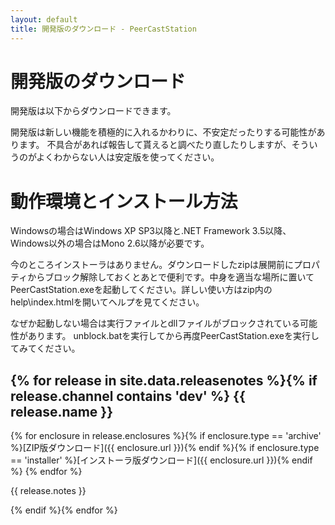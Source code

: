 ```yaml
---
layout: default
title: 開発版のダウンロード - PeerCastStation
---
```


開発版のダウンロード
====================
開発版は以下からダウンロードできます。

開発版は新しい機能を積極的に入れるかわりに、不安定だったりする可能性があります。
不具合があれば報告して貰えると調べたり直したりしますが、そういうのがよくわからない人は安定版を使ってください。

動作環境とインストール方法
==========================
Windowsの場合はWindows XP SP3以降と.NET Framework 3.5以降、
Windows以外の場合はMono 2.6以降が必要です。

今のところインストーラはありません。ダウンロードしたzipは展開前にプロパティからブロック解除しておくとあとで便利です。中身を適当な場所に置いてPeerCastStation.exeを起動してください。詳しい使い方はzip内のhelp\\index.htmlを開いてヘルプを見てください。

なぜか起動しない場合は実行ファイルとdllファイルがブロックされている可能性があります。
unblock.batを実行してから再度PeerCastStation.exeを実行してみてください。

{% for release in site.data.releasenotes %}{% if release.channel contains 'dev' %}
{{ release.name }}
------------------
{% for enclosure in release.enclosures  %}{% if enclosure.type == 'archive' %}[ZIP版ダウンロード]({{ enclosure.url }}){% endif %}{% if enclosure.type == 'installer' %}[インストーラ版ダウンロード]({{ enclosure.url }}){% endif %} {% endfor %} 

{{ release.notes }}

{% endif %}{% endfor %}

